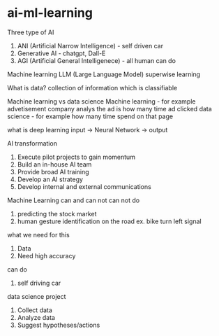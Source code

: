 # ai-ml-learning

Three type of AI
1. ANI (Artificial Narrow Intelligence) - self driven car
2. Generative AI - chatgpt, Dall-E
3. AGI (Artificial General Intelligenece) - all human can do

Machine learning
LLM (Large Language Model)
superwise learning

What is data?
collection of information which is classifiable

Machine learning vs data science
Machine learning - for example advetisement company analys the ad is how many time ad clicked
data science - for example how many time spend on that page

what is deep learning
input -> Neural Network -> output

AI transformation
1. Execute pilot projects to gain momentum
2. Build an in-house AI team
3. Provide broad AI training
4. Develop an AI strategy
5. Develop internal and external communications

Machine Learning can and can not
can not do
1. predicting the stock market
2. human gesture identification on the road ex. bike turn left signal

what we need for this
1. Data
2. Need high accuracy

can do
1. self driving car

data science project
1. Collect data
2. Analyze data
3. Suggest hypotheses/actions
